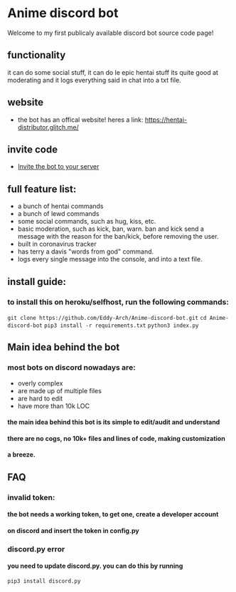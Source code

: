 # Anime discord bot 
Welcome to my first publicaly available discord bot source code page!
 
## functionality 
 
it can do some social stuff,
it can do le epic hentai stuff
its quite good at moderating
and it logs everything said in  chat into a txt file.

## website
- the bot has an offical website! heres a link: https://hentai-distributor.glitch.me/
## invite code
- [Invite the bot to your server](https://discordapp.com/oauth2/authorize?client_id=610938779401846804&scope=bot&permissions=8)


## full feature list:

- a bunch of hentai commands
- a bunch of lewd commands
- some social commands, such as hug, kiss, etc. 
- basic moderation, such as kick, ban, warn. ban and kick send a message with the reason for the ban/kick, before removing the user.
- built in coronavirus tracker
- has terry a davis "words from god" command.
- logs every single message into the console, and into a text file. 


## install guide:
### to install this on heroku/selfhost, run the following commands: 
```git clone https://github.com/Eddy-Arch/Anime-discord-bot.git```
```cd Anime-discord-bot```
```pip3 install -r requirements.txt```
```python3 index.py```

## Main idea behind the bot
### most bots on discord nowadays are:
- overly complex
- are made up of multiple files
- are hard to edit
- have more than 10k LOC
#### the main idea behind this bot is its simple to edit/audit and understand
#### there are no cogs, no 10k+ files and lines of code, making customization
#### a breeze.

## FAQ
### invalid token:
#### the bot needs a working token, to get one, create a developer account 
#### on discord and insert the token in config.py
### discord.py error
#### you need to update discord.py. you can do this by running
```pip3 install discord.py```
